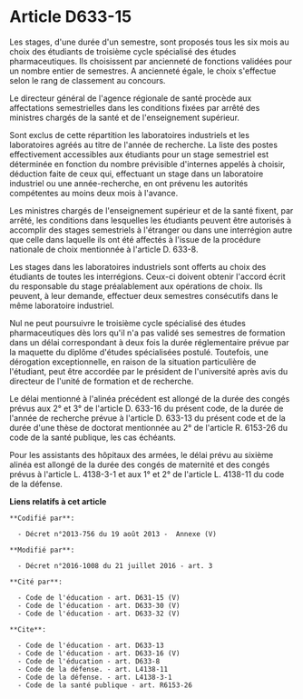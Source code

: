 # Article D633-15

Les stages, d'une durée d'un semestre, sont proposés tous les six mois au choix des étudiants de troisième cycle spécialisé
des études pharmaceutiques. Ils choisissent par ancienneté de fonctions validées pour un nombre entier de semestres. A
ancienneté égale, le choix s'effectue selon le rang de classement au concours. 

Le directeur général de l'agence régionale de santé procède aux affectations semestrielles dans les conditions fixées par
arrêté des ministres chargés de la santé et de l'enseignement supérieur. 

Sont exclus de cette répartition les laboratoires industriels et les laboratoires agréés au titre de l'année de recherche. La
liste des postes effectivement accessibles aux étudiants pour un stage semestriel est déterminée en fonction du nombre
prévisible d'internes appelés à choisir, déduction faite de ceux qui, effectuant un stage dans un laboratoire industriel ou
une année-recherche, en ont prévenu les autorités compétentes au moins deux mois à l'avance. 

Les ministres chargés de l'enseignement supérieur et de la santé fixent, par arrêté, les conditions dans lesquelles les
étudiants peuvent être autorisés à accomplir des stages semestriels à l'étranger ou dans une interrégion autre que celle dans
laquelle ils ont été affectés à l'issue de la procédure nationale de choix mentionnée à l'article D. 633-8. 

Les stages dans les laboratoires industriels sont offerts au choix des étudiants de toutes les interrégions. Ceux-ci doivent
obtenir l'accord écrit du responsable du stage préalablement aux opérations de choix. Ils peuvent, à leur demande, effectuer
deux semestres consécutifs dans le même laboratoire industriel. 

Nul ne peut poursuivre le troisième cycle spécialisé des études pharmaceutiques dès lors qu'il n'a pas validé ses semestres
de formation dans un délai correspondant à deux fois la durée réglementaire prévue par la maquette du diplôme d'études
spécialisées postulé. Toutefois, une dérogation exceptionnelle, en raison de la situation particulière de l'étudiant, peut
être accordée par le président de l'université après avis du directeur de l'unité de formation et de recherche. 

Le délai mentionné à l'alinéa précédent est allongé de la durée des congés prévus aux 2° et 3° de l'article D. 633-16 du
présent code, de la durée de l'année de recherche prévue à l'article D. 633-13 du présent code et de la durée d'une thèse de
doctorat mentionnée au 2° de l'article R. 6153-26 du code de la santé publique, les cas échéants. 

Pour les assistants des hôpitaux des armées, le délai prévu au sixième alinéa est allongé de la durée des congés de maternité
et des congés prévus à l'article L. 4138-3-1 et aux 1° et 2° de l'article L. 4138-11 du code de la défense.

**Liens relatifs à cet article**

	**Codifié par**:

	  - Décret n°2013-756 du 19 août 2013 -  Annexe (V)

	**Modifié par**:

	  - Décret n°2016-1008 du 21 juillet 2016 - art. 3

	**Cité par**:

	  - Code de l'éducation - art. D631-15 (V)
	  - Code de l'éducation - art. D633-30 (V)
	  - Code de l'éducation - art. D633-32 (V)

	**Cite**:

	  - Code de l'éducation - art. D633-13
	  - Code de l'éducation - art. D633-16 (V)
	  - Code de l'éducation - art. D633-8
	  - Code de la défense. - art. L4138-11
	  - Code de la défense. - art. L4138-3-1
	  - Code de la santé publique - art. R6153-26
